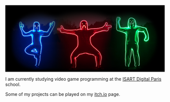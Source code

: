<img align="center" src="banner.png"/>

<p>I am currently studying video game programming at the <a href="https://www.isart.fr/" target="_blank">ISART Digital Paris</a> school.</p>

<p>Some of my projects can be played on my <a href="https://vynokris.itch.io/" target="_blank">itch.io</a> page.</p>


<!--
**Vynokris/Vynokris** is a ✨ _special_ ✨ repository because its `README.md` (this file) appears on your GitHub profile.

Here are some ideas to get you started:

- 🔭 I’m currently working on ...
- 🌱 I’m currently learning ...
- 👯 I’m looking to collaborate on ...
- 🤔 I’m looking for help with ...
- 💬 Ask me about ...
- 📫 How to reach me: ...
- ⚡ Fun fact: ...
-->
